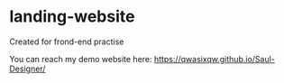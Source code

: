 # landing-website

Created for frond-end practise

You can reach my demo website here: https://qwasixqw.github.io/Saul-Designer/
